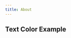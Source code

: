 ```yaml
---
title: About
---
```


<script setup>
import TenoxUI from '../../components/tenoxui.vue'
</script>

<TenoxUI
code='<div class="[width,height]-200px [background]-red"></div>'/>

## Text Color Example

<TenoxUI 
  code='<span class="[color]-blue">Blue Text</span>'
/>

